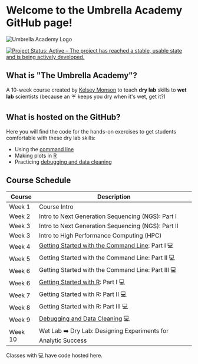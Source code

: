 
# Welcome to the Umbrella Academy GitHub page!

![Umbrella Academy Logo](https://github.com/user-attachments/assets/1004db95-2f50-42dc-ad2d-614481d5e93b)
<!-- badges: start -->
[![Project Status: Active – The project has reached a stable, usable state and is being actively developed.](https://www.repostatus.org/badges/latest/active.svg)](https://www.repostatus.org/#active)
<!-- badges: end -->


## What is "The Umbrella Academy"? 
A 10-week course created by [Kelsey Monson](https://github.com/KelseyRMonson) to teach **dry lab** skills to **wet lab** scientists (because an ☔ keeps you dry when it's wet, get it?)

## What is hosted on the GitHub?
Here you will find the code for the hands-on exercises to get students comfortable with these dry lab skills:
* Using the [command line](Command-Line)
* Making plots in [R](R-Project)
* Practicing [debugging and data cleaning](Debugging-Cleaning)

## Course Schedule

| Course    | Description |
| --------- | ----------- |
| Week 1   | Course Intro |
| Week 2   | Intro to Next Generation Sequencing (NGS): Part I |
| Week 3   | Intro to Next Generation Sequencing (NGS): Part II |
| Week 3   | Intro to High Performance Computing (HPC) |
| Week 4   | [Getting Started with the Command Line](Command-Line): Part I 💻 |
| Week 5   | Getting Started with the Command Line: Part II 💻 |
| Week 6   | Getting Started with the Command Line: Part III 💻 |
| Week 6   | [Getting Started with R](R-Project): Part I 💻 |
| Week 7   | Getting Started with R: Part II 💻 |
| Week 8   | Getting Started with R: Part III 💻 |
| Week 9   | [Debugging and Data Cleaning](Debugging-Cleaning) 💻 |
| Week 10   | Wet Lab ➡️ Dry Lab: Designing Experiments for Analytic Success |

Classes with 💻 have code hosted here.  

